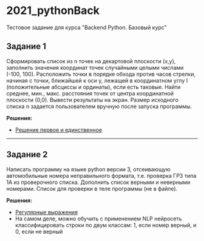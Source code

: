 # 2021_pythonBack
Тестовое задание для курса "Backend Python. Базовый курс"

## Задание 1
Сформировать список из n точек на декартовой плоскости (х,у), заполнить значения координат точек случайными целыми числами (-100, 100). Расположить точки в порядке обхода против часов стрелки, начиная с точки, ближайшей к оси у, лежащей в координатном углу I (положительные абсциссы и ординаты), если есть таковые. Найти среднее, мин., макс. расстояния точек от центра координатной плоскости (0,0). Вывести результаты на экран. Размер исходного списка n задается пользователем вручную после запуска программы.

**Решения:**
- [Решение первое и единственное](https://github.com/alyferryhalo/2021_pythonBack/tree/main/task_1)
____
## Задание 2
Написать программу на языке python версии 3, отсеивающую автомобильные номера неправильного формата, т.е. проверка ГРЗ типа 1А из проверочного списка. Дополнить список верными и неверными номерами. Список для проверки в теле программы (не в файле).

**Решения:**
- [Регулярные выражения](https://github.com/alyferryhalo/2021_pythonBack/blob/main/task_2/regex.py)
- На самом деле, можно обучить с применением NLP нейросеть классифицировать строки по двум классам: 1, если номер верный, и 0, если не верный
